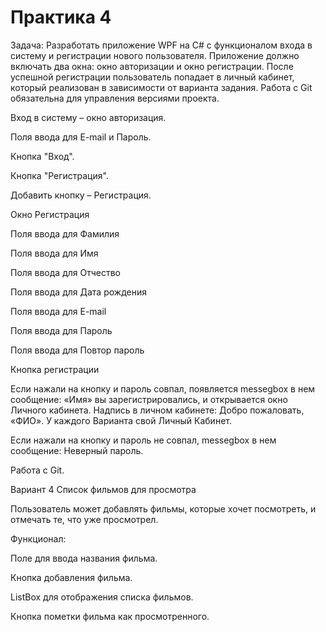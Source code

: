 # Практика 4
Задача: Разработать приложение WPF на С# с функционалом входа в систему и регистрации нового пользователя. Приложение должно включать два окна: окно авторизации и окно регистрации. После успешной регистрации пользователь попадает в личный кабинет, который реализован в зависимости от варианта задания. Работа с Git обязательна для управления версиями проекта. 

 

Вход в систему – окно авторизация. 

Поля ввода для E-mail и Пароль. 

Кнопка "Вход". 

Кнопка "Регистрация". 

Добавить кнопку – Регистрация. 

Окно Регистрация 

Поля ввода для Фамилия 

Поля ввода для Имя 

Поля ввода для Отчество 

Поля ввода для Дата рождения 

Поля ввода для E-mail 

Поля ввода для Пароль 

Поля ввода для Повтор пароль 

Кнопка регистрации 

 Если нажали на кнопку и пароль совпал, появляется messegbox в нем сообщение: «Имя» вы зарегистрировались, и открывается окно Личного кабинета. Надпись в личном кабинете: Добро пожаловать, «ФИО». У каждого Варианта свой Личный Кабинет. 

Если нажали на кнопку и пароль не совпал, messegbox в нем сообщение: Неверный пароль. 

Работа с Git. 

 

Вариант 4 Список фильмов для просмотра 

Пользователь может добавлять фильмы, которые хочет посмотреть, и отмечать те, что уже просмотрел. 

Функционал: 

Поле для ввода названия фильма. 

Кнопка добавления фильма. 

ListBox для отображения списка фильмов. 

Кнопка пометки фильма как просмотренного. 
